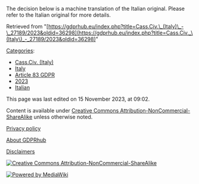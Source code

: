 The decision below is a machine translation of the Italian original. Please refer to the Italian original for more details.

Retrieved from "[https://gdprhub.eu/index.php?title=Cass.Civ.\_(Italy)\_-\_27189/2023&oldid=36298](https://gdprhub.eu/index.php?title=Cass.Civ._\(Italy\)_-_27189/2023&oldid=36298)"

[Categories](/index.php?title=Special:Categories "Special:Categories"):

*   [Cass.Civ. (Italy)](/index.php?title=Category:Cass.Civ._\(Italy\) "Category:Cass.Civ. (Italy)")
*   [Italy](/index.php?title=Category:Italy "Category:Italy")
*   [Article 83 GDPR](/index.php?title=Category:Article_83_GDPR "Category:Article 83 GDPR")
*   [2023](/index.php?title=Category:2023 "Category:2023")
*   [Italian](/index.php?title=Category:Italian "Category:Italian")

This page was last edited on 15 November 2023, at 09:02.

Content is available under [Creative Commons Attribution-NonCommercial-ShareAlike](https://creativecommons.org/licenses/by-nc-sa/4.0/) unless otherwise noted.

[Privacy policy](/index.php?title=GDPRhub:Privacy_policy)

[About GDPRhub](/index.php?title=GDPRhub:About)

[Disclaimers](/index.php?title=GDPRhub:General_disclaimer)

[![Creative Commons Attribution-NonCommercial-ShareAlike](/resources/assets/licenses/cc-by-nc-sa.png)](https://creativecommons.org/licenses/by-nc-sa/4.0/)

[![Powered by MediaWiki](/resources/assets/poweredby_mediawiki_88x31.png)](https://www.mediawiki.org/)
